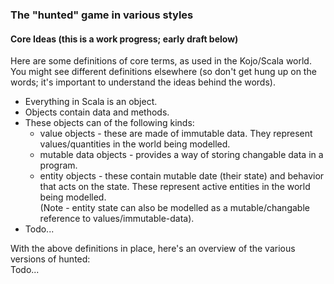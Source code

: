### The "hunted" game in various styles

#### Core Ideas (this is a work progress; early draft below)

Here are some definitions of core terms, as used in the Kojo/Scala world.  
You might see different definitions elsewhere (so don't get hung up on the words; it's important to understand the ideas behind the words).

* Everything in Scala is an object.
* Objects contain data and methods.
* These objects can of the following kinds:
  * value objects - these are made of immutable data. They represent values/quantities in the world being modelled.
  * mutable data objects - provides a way of storing changable data in a program.
  * entity objects - these contain mutable date (their state) and behavior that acts on the state. These represent active entities in the world being modelled.  
  (Note - entity state can also be modelled as a mutable/changable reference to values/immutable-data).
* Todo...

With the above definitions in place, here's an overview of the various versions of hunted:  
Todo...
